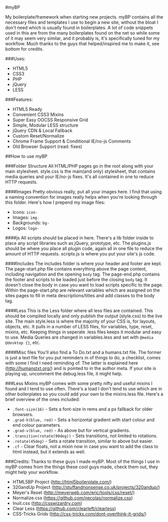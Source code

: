 #myBP

My boilerplate/framework when starting new projects. myBP contains all the necessary files and templates I use to begin a new site, without the bloat I don't need which is usually found in boilerplates. A lot of code snippets used in this are from the many boilerplates found on the net so while some of it may seem very similar, and it probably is, it's specifically tuned for my workflow. Much thanks to the guys that helped/inspired me to make it, see bottom for credits.

###Uses:
* HTML5
* CSS3
* PHP
* jQuery
* LESS

###Features:
* HTML5 Ready
* Convenient CSS3 Mixins
* Super Easy OOCSS Responsive Grid
* Simple, Modular LESS structure
* jQuery CDN & Local Fallback
* Custom Reset/Normalize
* Chrome Frame Support  & Conditional IE/no-js Comments
* Old Browser Support (read: fixes)

##How to use myBP

###Folder Structure
All HTML/PHP pages go in the root along with your main stylesheet. style.css is the main(and only) stylesheet, that contains media queries and your IE/no-js fixes. It's all contained in one to reduce HTTP requests.

####Images
Pretty obvious really, put all your images here. I find that using a naming convention for images really helps when you're looking through this folder. Here's how I prepend my image files:
* Icons: `icon-`
* Images: `img-`
* Backgrounds: `bg-`
* Logos: `logo-`

####js
All scripts should be placed in here. There's a lib folder inside to place any script libraries such as jQuery, prototype, etc. The plugins.js should be where you place all plugin code, again all in one file to reduce the amount of HTTP requests. scripts.js is where you put your site's js code.

####Includes
The includes folder is where your header and footer are kept. The page-start.php file contains everything above the page content, including navigation and the opening `body` tag. The page-end.php contains the footer and scripts to be loaded just before the closing `body` tag. It doesn't close the body in case you want to load scripts specific to the page. Within the page-start.php are relevant variables which are assigned on the sites pages to fill in meta descriptions/titles and add classes to the body tag.

####Less
This is the Less folder where all less files are contained. This should be compiled locally and only publish the output (style.css) to the live site. The main style.less is where the majority of your CSS is, for layouts, objects, etc. It pulls in a number of LESS files, for variables, type, reset, mixins, etc. Keeping things in seperate .less files keeps it modular and easy to use. Media Queries are changed in variables.less and set with `@media @desktop {}`, etc.

####Misc files
You'll also find a To Do.txt and a humans.txt file. The former is just a text file for you put reminders in of things to do, a checklist, comes with some I find I need reminding of. The latter is explained here (http://humanstxt.org/) and is pointed to in the author meta. If your  site is playing up, uncomment the debug.less file, it might help.

###Less Mixins
myBP comes with some pretty nifty and useful mixins I found and I tend to use often. There's a load I don't tend to use which are in other boilerplates so you could add your own to the mixins.less file. Here's a brief overview of the ones included:
* `.font-size(16)` - Sets a font-size in rems and a px fallback for older browsers. 
* `.grad-h(blue, red)` - Sets a horizontal gradient with start colour and end colour parameters.
* `.grad-v(blue, red)` - As above but for vertical gradients.
* `.transition(rotate(90deg))` - Sets transitions, not limited to rotations.
* `.rotate(45deg)` - Sets a rotate transition, similar to above but easier.
* `.cf` - Clear floats, not a mixin now in case you want to add the class to html instead, but it extends as well.

###Credits:
Thanks to these guys I made myBP. Most of the things I use in myBP comes from the things these cool guys made, check them out, they might help your workflow.

* HTML5BP Project (http://html5boilerplate.com/)
* 320andUp Project (http://stuffandnonsense.co.uk/projects/320andup/)
* Meyer's Reset (http://meyerweb.com/eric/tools/css/reset/)
* Normalize.css (https://github.com/necolas/normalize.css)
* Inuit.css (http://csswizardry.com)
* Clear Less (https://github.com/clearleft/clearless)
* CSS-Tricks Grids (http://css-tricks.com/dont-overthink-it-grids/)